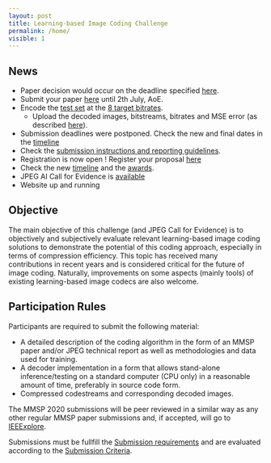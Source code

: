 ```yaml
---
layout: post
title: Learning-based Image Coding Challenge
permalink: /home/
visible: 1
---
```


## News
* Paper decision would occur on the deadline specified [here](https://attend.ieee.org/mmsp-2020/important-dates/).
* Submit your paper [here](https://www.conftool.org/mmsp2020/index.php) until 2th July, AoE.
* Encode the [test set](/test_images/) at the [8 target bitrates](/4-eval_proc/). 
	* Upload the decoded images, bitstreams, bitrates and MSE error (as described [here](/sub_instructs/)).
* Submission deadlines were postponed. Check the new and final dates in the [timeline](/0-time/)
* Check the [submission instructions and reporting guidelines](/sub_instructs/).
* Registration is now open ! Register your proposal [here](https://forms.gle/uLwJZFZYQgx8NaYh9)
* Check the new [timeline](/0-time/) and the [awards](/1-awards/).
* JPEG AI Call for Evidence is [available](https://jpeg.org/items/20200224_cfe_peg_ai.html)
* Website up and running

## Objective

The main objective of this challenge (and JPEG Call for Evidence) is to objectively and subjectively evaluate relevant learning-based image coding solutions to demonstrate the potential of this coding approach, especially in terms of compression efficiency. This topic has received many contributions in recent years and is considered critical for the future of image coding. Naturally, improvements on some aspects (mainly tools) of existing learning-based image codecs are also welcome.

## Participation Rules

Participants are required to submit the following material:

* A detailed description of the coding algorithm in the form of an MMSP paper and/or JPEG technical report as well as methodologies and data used for training.
* A decoder implementation in a form that allows stand-alone inference/testing on a standard computer (CPU only) in a reasonable amount of time, preferably in source code form.
* Compressed codestreams and corresponding decoded images.

The MMSP 2020 submissions will be peer reviewed in a similar way as any other regular MMSP paper submissions and, if accepted, will go to [IEEExplore](https://ieeexplore.ieee.org/Xplore/home.jsp). 

Submissions must be fullfill the [Submission requirements](/0-sub_req/) and are evaluated according to the [Submission Criteria](/8-criteria/).


